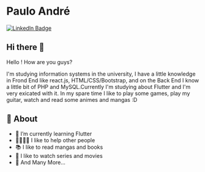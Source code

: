 # Paulo André
[![Linkedln Badge](https://img.shields.io/badge/-Linkedln-blue?style=flat-square&logo=Linkedin&logoColor=white&link=www.linkedin.com/in/paulo-andré-dev)](www.linkedin.com/in/paulo-andré-dev)

## Hi there 👋

 Hello ! How are you guys? 
 
 I'm studying information systems in the university, I have a little  knowledge in Frond End like react.js, HTML/CSS/Bootstrap, and on the Back End I know a little bit of PHP and MySQL.Currently I'm studying about Flutter and I'm very exicated with it. In my spare time I like to play some games, play my guitar, watch and read some animes and mangas :D 

## 🧐 About

- 🌱 I’m currently learning Flutter 
- 🤜🏻🤛🏻 I like to help other people 
- 📚 I like to read mangas and books
- 🎥 I like to watch series and movies
- 🔁 And Many More...



